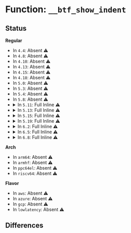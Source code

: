 # Function: <code>__btf_show_indent</code>

## Status
<b>Regular</b>
<ul>
<li>
In <code>4.4</code>: Absent ⚠️
</li>
<li>
In <code>4.8</code>: Absent ⚠️
</li>
<li>
In <code>4.10</code>: Absent ⚠️
</li>
<li>
In <code>4.13</code>: Absent ⚠️
</li>
<li>
In <code>4.15</code>: Absent ⚠️
</li>
<li>
In <code>4.18</code>: Absent ⚠️
</li>
<li>
In <code>5.0</code>: Absent ⚠️
</li>
<li>
In <code>5.3</code>: Absent ⚠️
</li>
<li>
In <code>5.4</code>: Absent ⚠️
</li>
<li>
In <code>5.8</code>: Absent ⚠️
</li>
<li>
<details>
<summary>In <code>5.11</code>: Full Inline ⚠️</summary>

**Collision:** Unique Static

**Inline:** Full

**Transformation:** False

**Instances:**

```
In kernel/bpf/btf.c (ffffffff812265d0)
Location: kernel/bpf/btf.c:965
Inline: True
Inline callers:
  - kernel/bpf/btf.c:btf_datasec_show
  - kernel/bpf/btf.c:btf_enum_show
  - kernel/bpf/btf.c:btf_enum_show
  - kernel/bpf/btf.c:btf_ptr_show
  - kernel/bpf/btf.c:btf_ptr_show
  - kernel/bpf/btf.c:btf_int_show
  - kernel/bpf/btf.c:btf_int_show
  - kernel/bpf/btf.c:btf_int_show
  - kernel/bpf/btf.c:btf_int_show
  - kernel/bpf/btf.c:btf_int_show
  - kernel/bpf/btf.c:btf_int_show
  - kernel/bpf/btf.c:btf_int_show
  - kernel/bpf/btf.c:btf_int128_print
  - kernel/bpf/btf.c:btf_int128_print
  - kernel/bpf/btf.c:btf_show_end_aggr_type
  - kernel/bpf/btf.c:btf_show_start_aggr_type
```
</details>
</li>
<li>
<details>
<summary>In <code>5.13</code>: Full Inline ⚠️</summary>

**Collision:** Unique Static

**Inline:** Full

**Transformation:** False

**Instances:**

```
In kernel/bpf/btf.c (ffffffff8122b0d0)
Location: kernel/bpf/btf.c:966
Inline: True
Inline callers:
  - kernel/bpf/btf.c:btf_datasec_show
  - kernel/bpf/btf.c:btf_enum_show
  - kernel/bpf/btf.c:btf_enum_show
  - kernel/bpf/btf.c:btf_ptr_show
  - kernel/bpf/btf.c:btf_ptr_show
  - kernel/bpf/btf.c:btf_int_show
  - kernel/bpf/btf.c:btf_int_show
  - kernel/bpf/btf.c:btf_int_show
  - kernel/bpf/btf.c:btf_int_show
  - kernel/bpf/btf.c:btf_int_show
  - kernel/bpf/btf.c:btf_int_show
  - kernel/bpf/btf.c:btf_int_show
  - kernel/bpf/btf.c:btf_int128_print
  - kernel/bpf/btf.c:btf_int128_print
  - kernel/bpf/btf.c:btf_show_end_aggr_type
  - kernel/bpf/btf.c:btf_show_start_aggr_type
```
</details>
</li>
<li>
<details>
<summary>In <code>5.15</code>: Full Inline ⚠️</summary>

**Collision:** Unique Static

**Inline:** Full

**Transformation:** False

**Instances:**

```
In kernel/bpf/btf.c (ffffffff812638a0)
Location: kernel/bpf/btf.c:966
Inline: True
Inline callers:
  - kernel/bpf/btf.c:btf_datasec_show
  - kernel/bpf/btf.c:btf_enum_show
  - kernel/bpf/btf.c:btf_enum_show
  - kernel/bpf/btf.c:btf_ptr_show
  - kernel/bpf/btf.c:btf_ptr_show
  - kernel/bpf/btf.c:btf_int_show
  - kernel/bpf/btf.c:btf_int_show
  - kernel/bpf/btf.c:btf_int_show
  - kernel/bpf/btf.c:btf_int_show
  - kernel/bpf/btf.c:btf_int_show
  - kernel/bpf/btf.c:btf_int_show
  - kernel/bpf/btf.c:btf_int_show
  - kernel/bpf/btf.c:btf_int128_print
  - kernel/bpf/btf.c:btf_int128_print
  - kernel/bpf/btf.c:btf_show_end_aggr_type
  - kernel/bpf/btf.c:btf_show_start_aggr_type
```
</details>
</li>
<li>
<details>
<summary>In <code>5.19</code>: Full Inline ⚠️</summary>

**Collision:** Unique Static

**Inline:** Full

**Transformation:** False

**Instances:**

```
In kernel/bpf/btf.c (ffffffff812afd99)
Location: kernel/bpf/btf.c:1061
Inline: True
Inline callers:
  - kernel/bpf/btf.c:btf_datasec_show
  - kernel/bpf/btf.c:btf_enum_show
  - kernel/bpf/btf.c:btf_enum_show
  - kernel/bpf/btf.c:btf_ptr_show
  - kernel/bpf/btf.c:btf_ptr_show
  - kernel/bpf/btf.c:btf_int_show
  - kernel/bpf/btf.c:btf_int_show
  - kernel/bpf/btf.c:btf_int_show
  - kernel/bpf/btf.c:btf_int_show
  - kernel/bpf/btf.c:btf_int_show
  - kernel/bpf/btf.c:btf_int128_print
  - kernel/bpf/btf.c:btf_int128_print
  - kernel/bpf/btf.c:btf_show_end_aggr_type
  - kernel/bpf/btf.c:btf_show_start_aggr_type
```
</details>
</li>
<li>
<details>
<summary>In <code>6.2</code>: Full Inline ⚠️</summary>

**Collision:** Unique Static

**Inline:** Full

**Transformation:** False

**Instances:**

```
In kernel/bpf/btf.c (ffffffff8130fb49)
Location: kernel/bpf/btf.c:1064
Inline: True
Inline callers:
  - kernel/bpf/btf.c:btf_datasec_show
  - kernel/bpf/btf.c:btf_enum64_show
  - kernel/bpf/btf.c:btf_enum64_show
  - kernel/bpf/btf.c:btf_enum64_show
  - kernel/bpf/btf.c:btf_enum_show
  - kernel/bpf/btf.c:btf_enum_show
  - kernel/bpf/btf.c:btf_enum_show
  - kernel/bpf/btf.c:btf_ptr_show
  - kernel/bpf/btf.c:btf_ptr_show
  - kernel/bpf/btf.c:btf_int_show
  - kernel/bpf/btf.c:btf_int_show
  - kernel/bpf/btf.c:btf_int_show
  - kernel/bpf/btf.c:btf_int_show
  - kernel/bpf/btf.c:btf_int_show
  - kernel/bpf/btf.c:btf_int128_print
  - kernel/bpf/btf.c:btf_int128_print
  - kernel/bpf/btf.c:btf_show_end_aggr_type
  - kernel/bpf/btf.c:btf_show_start_aggr_type
```
</details>
</li>
<li>
<details>
<summary>In <code>6.5</code>: Full Inline ⚠️</summary>

**Collision:** Unique Static

**Inline:** Full

**Transformation:** False

**Instances:**

```
In kernel/bpf/btf.c (ffffffff8133f4c9)
Location: kernel/bpf/btf.c:1083
Inline: True
Inline callers:
  - kernel/bpf/btf.c:btf_datasec_show
  - kernel/bpf/btf.c:btf_enum64_show
  - kernel/bpf/btf.c:btf_enum64_show
  - kernel/bpf/btf.c:btf_enum64_show
  - kernel/bpf/btf.c:btf_enum_show
  - kernel/bpf/btf.c:btf_enum_show
  - kernel/bpf/btf.c:btf_enum_show
  - kernel/bpf/btf.c:btf_ptr_show
  - kernel/bpf/btf.c:btf_ptr_show
  - kernel/bpf/btf.c:btf_int_show
  - kernel/bpf/btf.c:btf_int_show
  - kernel/bpf/btf.c:btf_int_show
  - kernel/bpf/btf.c:btf_int_show
  - kernel/bpf/btf.c:btf_int_show
  - kernel/bpf/btf.c:btf_int128_print
  - kernel/bpf/btf.c:btf_int128_print
  - kernel/bpf/btf.c:btf_show_end_aggr_type
  - kernel/bpf/btf.c:btf_show_start_aggr_type
```
</details>
</li>
<li>
<details>
<summary>In <code>6.8</code>: Full Inline ⚠️</summary>

**Collision:** Unique Static

**Inline:** Full

**Transformation:** False

**Instances:**

```
In kernel/bpf/btf.c (ffffffff813654d9)
Location: kernel/bpf/btf.c:1084
Inline: True
Inline callers:
  - kernel/bpf/btf.c:btf_datasec_show
  - kernel/bpf/btf.c:btf_enum64_show
  - kernel/bpf/btf.c:btf_enum64_show
  - kernel/bpf/btf.c:btf_enum64_show
  - kernel/bpf/btf.c:btf_enum_show
  - kernel/bpf/btf.c:btf_enum_show
  - kernel/bpf/btf.c:btf_enum_show
  - kernel/bpf/btf.c:btf_ptr_show
  - kernel/bpf/btf.c:btf_ptr_show
  - kernel/bpf/btf.c:btf_int_show
  - kernel/bpf/btf.c:btf_int_show
  - kernel/bpf/btf.c:btf_int_show
  - kernel/bpf/btf.c:btf_int_show
  - kernel/bpf/btf.c:btf_int_show
  - kernel/bpf/btf.c:btf_int128_print
  - kernel/bpf/btf.c:btf_int128_print
  - kernel/bpf/btf.c:btf_show_end_aggr_type
  - kernel/bpf/btf.c:btf_show_start_aggr_type
```
</details>
</li>
</ul>
<b>Arch</b>
<ul>
<li>
In <code>arm64</code>: Absent ⚠️
</li>
<li>
In <code>armhf</code>: Absent ⚠️
</li>
<li>
In <code>ppc64el</code>: Absent ⚠️
</li>
<li>
In <code>riscv64</code>: Absent ⚠️
</li>
</ul>
<b>Flavor</b>
<ul>
<li>
In <code>aws</code>: Absent ⚠️
</li>
<li>
In <code>azure</code>: Absent ⚠️
</li>
<li>
In <code>gcp</code>: Absent ⚠️
</li>
<li>
In <code>lowlatency</code>: Absent ⚠️
</li>
</ul>

## Differences
